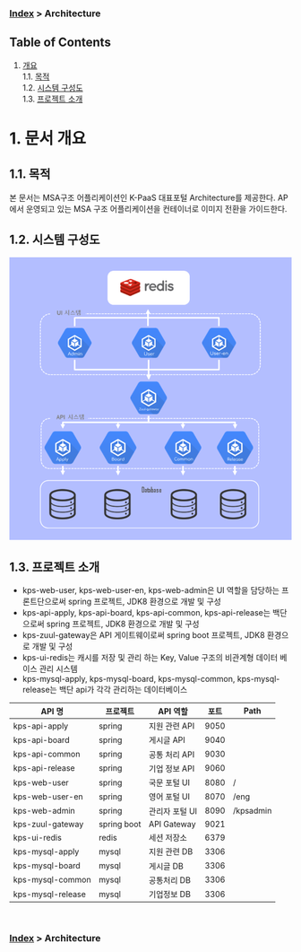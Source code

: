 ### [Index](../../../README.md) > Architecture
## Table of Contents

1. [개요](#1)  
 1.1. [목적](#1.1)  
 1.2. [시스템 구성도](#1.2)  
 1.3. [프로젝트 소개](#1.3)  

# <div id='1'/>1.  문서 개요

## <div id='1.1'/>1.1. 목적
본 문서는 MSA구조 어플리케이션인 K-PaaS 대표포털 Architecture를 제공한다. AP에서 운영되고 있는 MSA 구조 어플리케이션을 컨테이너로 이미지 전환을 가이드한다.
<br>

## <div id='1.2'/>1.2. 시스템 구성도

<kbd>
  <img src="../img/architecture/architecture_01.png">
</kbd>

## <div id='1.3'/>1.3. 프로젝트 소개
- kps-web-user, kps-web-user-en, kps-web-admin은 UI 역할을 담당하는 프론트단으로써 spring 프로젝트, JDK8 환경으로 개발 및 구성
- kps-api-apply, kps-api-board, kps-api-common, kps-api-release는 백단으로써 spring 프로젝트, JDK8 환경으로 개발 및 구성
- kps-zuul-gateway은 API 게이트웨이로써 spring boot 프로젝트, JDK8 환경으로 개발 및 구성
- kps-ui-redis는 캐시를 저장 및 관리 하는 Key, Value 구조의 비관계형 데이터 베이스 관리 시스템
- kps-mysql-apply, kps-mysql-board, kps-mysql-common, kps-mysql-release는 백단 api가 각각 관리하는 데이터베이스 

|API 명|프로젝트| API 역할| 포트   |Path|
|---|---|-------|------|---|
|kps-api-apply|spring|지원 관련 API| 9050 ||
|kps-api-board|spring|게시글 API| 9040 ||
|kps-api-common|spring|공통 처리 API| 9030 ||
|kps-api-release|spring|기업 정보 API| 9060 ||
|kps-web-user|spring|국문 포털 UI| 8080 |/|
|kps-web-user-en|spring|영어 포털 UI| 8070 |/eng|
|kps-web-admin|spring|관리자 포털 UI| 8090 |/kpsadmin|
|kps-zuul-gateway|spring boot|API Gateway| 9021 ||
|kps-ui-redis|redis|세션 저장소| 6379 ||
|kps-mysql-apply|mysql|지원 관련 DB| 3306 ||
|kps-mysql-board|mysql|게시글 DB| 3306 ||
|kps-mysql-common|mysql|공통처리 DB| 3306 ||
|kps-mysql-release|mysql|기업정보 DB| 3306 ||

<br>

### [Index](../../README.md) > Architecture
